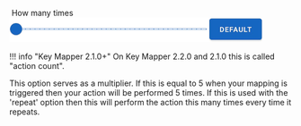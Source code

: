 &nbsp;How many times<br />
![](../../images/ui-slider-default-light-450px.png)

!!! info "Key Mapper 2.1.0+"
    On Key Mapper 2.2.0 and 2.1.0 this is called "action count".

This option serves as a multiplier. If this is equal to 5 when your mapping is triggered then your action will be performed 5 times.
If this is used with the 'repeat' option then this will perform the action this many times every time it repeats.
